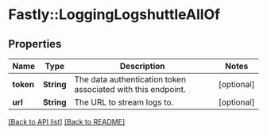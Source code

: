 # Fastly::LoggingLogshuttleAllOf

## Properties

| Name | Type | Description | Notes |
| ---- | ---- | ----------- | ----- |
| **token** | **String** | The data authentication token associated with this endpoint. | [optional] |
| **url** | **String** | The URL to stream logs to. | [optional] |

[[Back to API list]](../../README.md#endpoints) [[Back to README]](../../README.md)

